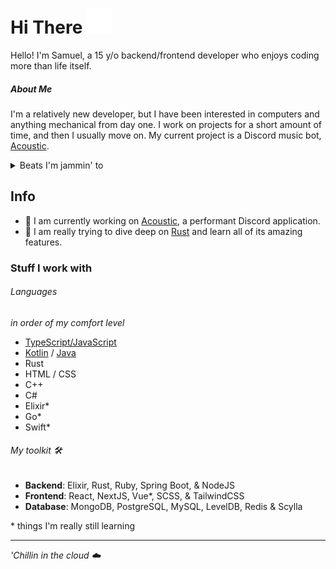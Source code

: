 <h1>    
  Hi There
  <img src="wave.svg" width="40" height="40" alt="heyo">
</h1>
Hello! I'm Samuel, a 15 y/o backend/frontend developer who enjoys coding more than life itself.

##### About Me

I'm a relatively new developer, but I have been interested in computers and anything mechanical from day one. I work on projects for a short amount of time, and then I usually move on. My current project is a Discord music bot, [Acoustic](https://github.com/acousticly).

<details>
  <summary>Beats I'm jammin' to</summary>
  <a href=https://spotify-github-profile.vercel.app/api/view?uid=eszli7hrnvlnbd287ncscgu3q&redirect=true">
    <img alt="Spotify" src="https://spotify-github-profile.vercel.app/api/view?uid=eszli7hrnvlnbd287ncscgu3q&cover_image=false&theme=default">
  </a>
</details>

## Info

- **🔭** I am currently working on [Acoustic](https://github.com/acousticly), a performant Discord application.
- **🌱** I am really trying to dive deep on [Rust](https://www.rust-lang.org) and learn all of its amazing features.

### Stuff I work with

###### Languages

_in order of my comfort level_

- [TypeScript/JavaScript](https://www.typescriptlang.org)
- [Kotlin](https://kotlinlang.org/) / [Java](https://github.com/openjdk/jdk/blob/master/doc/building.md)
- Rust
- HTML / CSS
- C++
- C#
- Elixir\*
- Go\*
- Swift\*

###### My toolkit 🛠️

- **Backend**: Elixir, Rust, Ruby, Spring Boot, & NodeJS
- **Frontend**: React, NextJS, Vue\*, SCSS, & TailwindCSS
- **Database**: MongoDB, PostgreSQL, MySQL, LevelDB, Redis & Scylla

\* things I'm really still learning

---

<em>'Chillin in the cloud ☁️</em>

